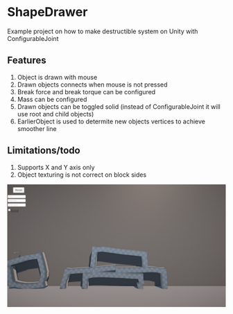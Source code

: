 # ShapeDrawer
Example project on how to make destructible system on Unity with ConfigurableJoint

## Features
1. Object is drawn with mouse
2. Drawn objects connects when mouse is not pressed
3. Break force and break torque can be configured
4. Mass can be configured
5. Drawn objects can be toggled solid (instead of ConfigurableJoint it will use root and child objects)
6. EarlierObject is used to determite new objects vertices to achieve smoother line 

## Limitations/todo
1. Supports X and Y axis only
2. Object texturing is not correct on block sides

  ![Image](image.png)
